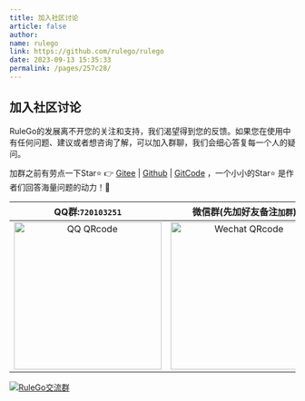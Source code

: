 ```yaml
---
title: 加入社区讨论
article: false
author:
name: rulego
link: https://github.com/rulego/rulego
date: 2023-09-13 15:35:33
permalink: /pages/257c28/
---
```

## 加入社区讨论
RuleGo的发展离不开您的关注和支持，我们渴望得到您的反馈。如果您在使用中有任何问题、建议或者想咨询了解，可以加入群聊，我们会细心答复每一个人的疑问。

加群之前有劳点一下Star⭐️ 👉 [Gitee](https://gitee.com/rulego/rulego) | [Github](https://github.com/rulego/rulego) | [GitCode](https://gitcode.com/rulego/rulego) ，一个小小的Star⭐️ 是作者们回答海量问题的动力！🤝

|                  QQ群:`720103251`                   |                           微信群(先加好友备注`加群`)                            |                            微信群(扫码加入)                             |
|:--------------------------------------------------:|:--------------------------------------------------------------------:|:----------------------------------------------------------------:|
| <img src="/img/qq.png" alt="QQ QRcode" width=260 > | <img src="/img/wechat_rulegoteam.png" alt="Wechat QRcode" width=260> | <img src="/img/rulego_wechat.png" alt="Wechat QRcode" width=260> | 

<a target="_blank" href="https://qm.qq.com/q/8RDaYcOry8"><img border="0" class="no-zoom" src="https://img.shields.io/badge/QQ交流群-720103251-orange" alt="RuleGo交流群" title="RuleGo交流群"></a>

